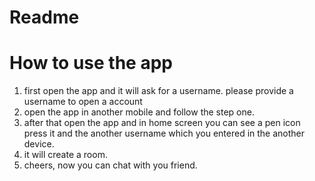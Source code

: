 # Readme
# How to use the app
1. first open the app and it will ask for a username. please provide a username to open a account
2. open the app in another mobile and follow the step one.
3. after that open the app and in home screen you can see a pen icon press it and the another username which you entered in the another device.
4. it will create a room.
5. cheers, now you can chat with you friend.
